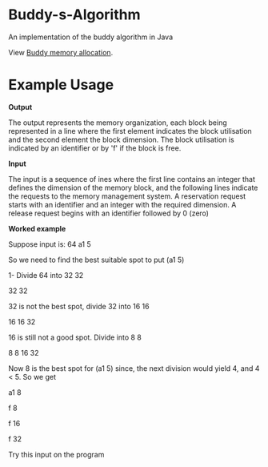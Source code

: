 # Buddy-s-Algorithm
An implementation of the buddy algorithm in Java

View [Buddy memory allocation](https://en.wikipedia.org/wiki/Buddy_memory_allocation).

# Example Usage

**Output**

The output represents the memory organization, each block being represented in a line where the first element indicates the block utilisation and the second element the block dimension. The block utilisation is indicated by an identifier or by 'f' if the block is free.

**Input**

The input is a sequence of ines where the first line contains an integer that defines the dimension of the memory block, and the following lines indicate the requests to the memory management system.
A reservation request starts with an identifier and an integer with the required dimension. A release request begins with an identifier followed by 0 (zero)


**Worked example**

Suppose input is:
64
a1 5

So we need to find the best suitable spot to put (a1 5)

1- Divide 64 into 32 32

32
32

32 is not the best spot, divide 32 into 16 16

16
16
32

16 is still not a good spot. Divide into 8 8

8
8
16
32

Now 8 is the best spot for (a1 5) since, the next division would yield 4, and 4 < 5. So we get

a1 8

f 8

f 16

f 32


Try this input on the program


